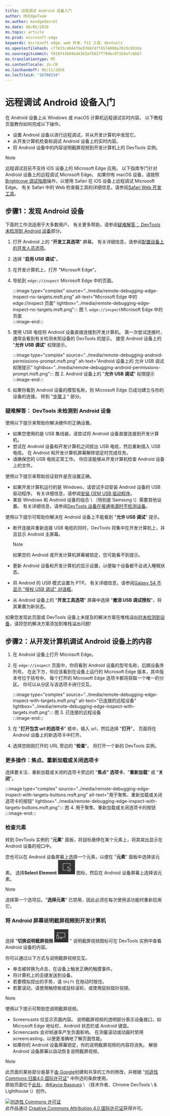 ```yaml
---
title: 远程调试 Android 设备入门
author: MSEdgeTeam
ms.author: msedgedevrel
ms.date: 06/05/2020
ms.topic: article
ms.prod: microsoft-edge
keywords: microsoft edge、web 开发、f12 工具、devtools
ms.openlocfilehash: c77633c4844f0e576b7dff6574000a78c8c083da
ms.sourcegitcommit: f010f43604bd4363af6827f79dbc071b9afcb667
ms.translationtype: MT
ms.contentlocale: zh-CN
ms.lasthandoff: 06/11/2020
ms.locfileid: "10708534"
---
```

<!-- Copyright Kayce Basques 

   Licensed under the Apache License, Version 2.0 (the "License");
   you may not use this file except in compliance with the License.
   You may obtain a copy of the License at

       https://www.apache.org/licenses/LICENSE-2.0

   Unless required by applicable law or agreed to in writing, software
   distributed under the License is distributed on an "AS IS" BASIS,
   WITHOUT WARRANTIES OR CONDITIONS OF ANY KIND, either express or implied.
   See the License for the specific language governing permissions and
   limitations under the License.  -->  

# 远程调试 Android 设备入门  

在 Android 设备上从 Windows 或 macOS 计算机远程调试实时内容。  以下教程页面教你如何完成以下操作。  

*   设置 Android 设备以进行远程调试，并从开发计算机中发现它。  
*   从开发计算机检查和调试 Android 设备上的实时内容。  
*   将 Android 设备中的内容说明截屏视频到开发计算机上的 DevTools 实例。  

<!--  
:::image type="complex" source="../media/remote-debugging--remote-debugging.msft.png" alt-text="Remote Debugging lets you inspect a page running on an Android device from your development machine" lightbox="../media/remote-debugging--remote-debugging.msft.png":::
   old Figure 1.  Remote Debugging lets you inspect a page running on an Android device from your development machine  
:::image-end:::  
-->  

> [!NOTE]
> 远程调试目前不支持 iOS 设备上的 Microsoft Edge 应用。  以下指南专门针对 Android 设备上的远程调试 Microsoft Edge。
> 如果你有 macOS 设备，请按照[Brightcove 调试指南][BrightcoveSupportDebuggingMobileDevices]操作，以使用 Safari 在 iOS 设备上远程调试 Microsoft Edge。  有关 Safari 中的 Web 检查器工具的详细信息，请参阅[Safari Web 开发工具][AppleDeveloperSafariTools]。  

## 步骤1：发现 Android 设备  

下面的工作流适用于大多数用户。  有关更多帮助，请参阅[疑难解答： DevTools 未检测到 Android 设备](#troubleshooting-devtools-is-not-detecting-the-android-device)部分。  

1.  打开 Android 上的 "**开发工具选项**" 屏幕。  有关详细信息，请参阅[配置设备上的开发人员选项][AndroidDeveloperStudioDevOptions]。  
1.  选择 "**启用 USB 调试**"。  
1.  在开发计算机上，打开 "Microsoft Edge"。  
1.  导航到 `edge://inspect` Microsoft Edge 中的页面。  
    
    :::image type="complex" source="../media/remote-debugging-edge-inspect-no-targets.msft.png" alt-text="Microsoft Edge 中的 edge://inspect 页面" lightbox="../media/remote-debugging-edge-inspect-no-targets.msft.png":::
       图 1.  `edge://inspect`Microsoft Edge 中的页面  
    :::image-end:::  
    
1.  使用 USB 电缆将 Android 设备直接连接到开发计算机。  第一次尝试连接时，通常会看到有关检测未知设备的 DevTools 的提示。  接受 Android 设备上的 "**允许 USB 调试**" 权限提示。  
    
    :::image type="complex" source="../media/remote-debugging-android-permissions-prompt.msft.png" alt-text="Android 设备上的 允许 USB 调试 权限提示" lightbox="../media/remote-debugging-android-permissions-prompt.msft.png":::
       图 2.  Android 设备上的 "**允许 USB 调试**" 权限提示  
    :::image-end:::  
    
1.  如果你看到 Android 设备的模型名称，则 Microsoft Edge 已成功建立与你的设备的连接。  转到 "[步骤 2](#step-2-debug-content-on-your-android-device-from-your-development-machine) " 部分。  
    
    <!--  
    :::image type="complex" source="../media/remote-debugging--unknown-device.msft.png" alt-text="The Remote Devices tab has successfully detected an unknown device that is pending authorization" lightbox="../media/remote-debugging--unknown-device.msft.png":::
       old Figure 4.  The **Remote Devices** tab has successfully detected an unknown device that is pending authorization  
    :::image-end:::
    -->  
    
### 疑难解答： DevTools 未检测到 Android 设备  

使用以下提示来帮助你解决硬件的正确设置。  

*   如果您使用的是 USB 集线器，请尝试将 Android 设备直接连接到开发计算机。  
*   尝试在 Android 设备和开发计算机之间拔出 USB 电缆，然后重新插入 USB 电缆。  在 Android 和开发计算机屏幕解除锁定时完成任务。  
*   请确保您的 USB 电缆正常工作。  你应该能够从开发计算机检查 Android 设备上的文件。  

使用以下提示来帮助验证软件是否设置正确。  

*   如果开发计算机运行的是 Windows，请尝试手动安装 Android 设备的 USB 驱动程序。  有关详细信息，请参阅[安装 OEM USB 驱动程序][AndroidDeveloperToolsOemUsb]。  
*   某些 Windows 和 Android 设备的组合 \ （特别是 Samsung \）需要其他设置。  有关详细信息，请参阅[DevTools 设备在接通电源时不检测设备][Stackoverflow21925992]。  

使用以下提示可帮助你解决在 Android 设备上不能看到 "**允许 USB 调试**" 提示。  

*   断开连接并重新连接 USB 电缆的同时，DevTools 将集中在开发计算机上，并且显示 Android 主屏幕。  
    
    > [!NOTE]
    > 如果您的 Android 或开发计算机屏幕被锁定，您可能看不到提示。  

*   更新 Android 设备和开发计算机的显示设置，以便每个设备都不会进入睡眠状态。  
*   将 Android 的 USB 模式设置为 PTP。  有关详细信息，请参阅[Galaxy S4 不显示 "授权 USB 调试" 对话框][StackexchangeAndroid101933]。  
*   从 Android 设备上的 "**开发工具选项**" 屏幕中选择 "**撤消 USB 调试授权**"，将其重置为新状态。  

如果您发现此页面或 DevTools 设备上未提及的解决方案在堆栈溢出[时未检测到设备][Stackoverflow21925992]，请将您的解决方案添加到堆栈溢出问题<!--, or [open an issue in the webfundamentals repository][GitHubWebFundamentalsNewIssue]-->!  

## 步骤2：从开发计算机调试 Android 设备上的内容  

1.  在 Android 设备上打开 Microsoft Edge。  
1.  在 `edge://inspect` 页面中，你将看到 Android 设备的型号名称，后跟设备序列号。  在此下方，你应该看到在设备上运行的 Microsoft Edge 版本，其中版本号位于括号中。  每个打开的 Microsoft Edge 选项卡都将获取一个唯一的分区。  你可以从分区与该选项卡进行交互。  <!--If there are any apps using WebView, you see a section for each of those apps, too.  --><!--In [**Figure 5**](#figure-5) there are no tabs or WebViews open.  -->  
    
    :::image type="complex" source="../media/remote-debugging-edge-inspect-with-targets.msft.png" alt-text="已连接的远程设备" lightbox="../media/remote-debugging-edge-inspect-with-targets.msft.png":::
       图 3.  已连接的远程设备  
    :::image-end:::  
    
1.  在 "**打开包含 url 的选项卡**" 框中，输入 url，然后选择 "**打开**"。  页面将在 Android 设备上的新选项卡中打开。  
1.  选择您刚刚打开的 URL 旁边的 "**检查**"。  将打开一个新的 DevTools 实例。  

<!-- The version of Microsoft Edge running on your Android device determines the version of DevTools that opens on your development machine.  
    So, if your Android device is running a very old version of Microsoft Edge, the DevTools instance may look very different than what you are used to.   -->

### 更多操作：焦点、重新加载或关闭选项卡  

选择要关注、重新加载或关闭的选项卡旁边的 "**焦点" 选项卡**、"**重新加载**" 或 "**关闭**"。  

:::image type="complex" source="../media/remote-debugging-edge-inspect-with-targets-buttons.msft.png" alt-text="用于聚焦、重新加载或关闭选项卡的按钮" lightbox="../media/remote-debugging-edge-inspect-with-targets-buttons.msft.png":::
   图 4.  用于聚焦、重新加载或关闭选项卡的按钮  
:::image-end:::  

### 检查元素  

转到 DevTools 实例的 "**元素**" 面板，将鼠标悬停在某个元素上，将其突出显示在 Android 设备的视口中。  

您也可以在 Android 设备屏幕上选择一个元素，以便在 "**元素**" 面板中选择该元素。  选择**Select Element** ![ DevTools 实例上的 "选择元素" ][ImageSelectElementIcon] 图标，然后在 Android 设备屏幕上选择该元素。  

> [!NOTE]
> 选择第一个选项后，"**选择元素**" 已禁用，因此必须在每次使用该功能时重新启用它。  

### 将 Android 屏幕说明截屏视频到开发计算机  

选择 "**切换说明截屏视频** ![ 切换 ][ImageToggleScreencastIcon] " 说明截屏视频图标可在 DevTools 实例中查看 Android 设备的内容。  

你可以通过以下方式与说明截屏视频交互。  

*   单击被转换为点击，在设备上触发正确的触摸事件。  
*   将计算机上的击键发送到设备。  
*   若要模拟捏出的手势，请 `Shift` 在拖动时按住。  
*   若要滚动，请使用触控板或鼠标滚轮，或使用鼠标指针投掷。

> [!NOTE]
> 使用以下提示可帮助您说明截屏视频。  
> 
> *   Screencasts 仅显示页面内容。  说明截屏视频的透明部分表示设备接口，如 Microsoft Edge 地址栏、Android 状态栏或 Android 键盘。  
> *   Screencasts 会对帧速率产生负面影响。  在测量滚动或动画时禁用 screencasting，以便更准确地了解页面性能。  
> *   如果你的 Android 设备屏幕锁定，你的说明截屏视频的内容将消失。  解锁 Android 设备屏幕以自动恢复说明截屏视频。  

<!-- image links -->  

[ImageSelectElementIcon]: /microsoft-edge/devtools-guide-chromium/media/select-element-icon.msft.png  
[ImageToggleScreencastIcon]: /microsoft-edge/devtools-guide-chromium/media/toggle-screencast-icon.msft.png  

<!-- links -->  

[AndroidDeveloperStudioDevOptions]: https://developer.android.com/studio/debug/dev-options "配置设备上的开发人员选项 |Android 开发人员"  
[AndroidDeveloperToolsOemUsb]: https://developer.android.com/tools/extras/oem-usb.html "安装 OEM USB 驱动程序 |Android 开发人员"  

[AppleDeveloperSafariTools]: https://developer.apple.com/safari/tools "Safari Web 开发工具 |Apple 开发人员"  

[BrightcoveSupportDebuggingMobileDevices]: https://support.brightcove.com/debugging-mobile-devices "在移动设备上调试 |Brightcove 支持"  

<!-- [GitHubWebFundamentalsNewIssue]: https://github.com/Alphabet/webfundamentals/issues/new?title=[Remote%20Debugging] "GitHub - Web Fundamentals - New Issue"  -->  

[StackexchangeAndroid101933]: https://android.stackexchange.com/questions/101933 "adb-Android 发烧友式堆栈交换"  

[Stackoverflow21925992]: https://stackoverflow.com/questions/21925992 "插入堆栈内溢时，DevTools 设备不检测设备"  

> [!NOTE]
> 此页面的某些部分是基于[由 Google][GoogleSitePolicies]创建和共享的工作的修改，并根据 "[创造性 Commons 归属4.0 国际许可证][CCA4IL]" 中所述的条款使用。  
> 原始页面位于[此处](https://developers.google.com/web/tools/chrome-devtools/remote-debugging/index)，由[Kayce Basques][KayceBasques] \ （技术作者、Chrome DevTools \ & Lighthouse \）创作。  

[![创造性 Commons 许可证][CCby4Image]][CCA4IL]  
此作品通过 [Creative Commons Attribution 4.0 国际许可证][CCA4IL]获得许可。  

[CCA4IL]: https://creativecommons.org/licenses/by/4.0  
[CCby4Image]: https://i.creativecommons.org/l/by/4.0/88x31.png  
[GoogleSitePolicies]: https://developers.google.com/terms/site-policies  
[KayceBasques]: https://developers.google.com/web/resources/contributors/kaycebasques  
